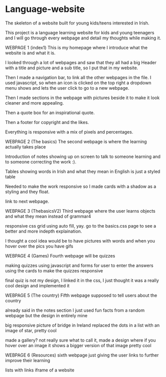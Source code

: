 # Language-website
The skeleton of a website built for young kids/teens interested in Irish.

This project is a language learning website for kids and young teenagers
and I will go through every webpage and detail my thoughts while making it.


WEBPAGE 1 (index1)
This is my homepage where I introduce what the website is and what it is.

I looked through a lot of webpages and saw that they all had a big Header
with a title and picture and a sub title, so I put that in my website.

Then I made a navigation bar, to link all the other webpages in the file.
I used javascript, so when an icon is clicked on the top right a dropdown
menu shows and lets the user click to go to a new webpage.

Then I made sections in the webpage with pictures beside it to make
it look cleaner and more appealing.

Then a quote box for an inspirational quote.

Then a footer for copyright and the likes.

Everything is responsive with a mix of pixels and percentages.




WEBPAGE 2 (The basics)
The second webpage is where the learning actually takes place

Introduction of notes showing up on screen to talk to someone learning
and to someone correcting the work :).

Tables showing words in Irish and what they mean in English is just a styled table

Needed to make the work responsive so I made cards with a shadow as a styling
and they float.

link to next webpage.




WEBPAGE 3 (ThebasicsV2)
Third webpage where the user learns objects and what they mean instead of grammar4

responsive css grid using auto fill, yay.
go to the basics.css page to see a better and more indepth explaination.

I thought a cool idea would be to have
pictures with words and when you hover over the pics you have gifs




WEBPAGE 4 (Games)
Fourth webpage will be quizzes

making quizzes using javascript and forms for user to enter the answers
using the cards to make the quizzes responsive

final quiz is not my design, I linked it in the css, I just thought it
was a really cool design and implemented it



WEBPAGE 5 (The country)
Fifth webpage supposed to tell users about the country

already said in the notes section I just used fun facts from a random webpage
but the design in entirely mine

big responsive picture of bridge in Ireland
replaced the dots in a list with an image of star, pretty cool

made a gallery? not really sure what to call it, made a design where
if you hover over an image it shows a bigger version of that image pretty cool




WEBPAGE 6 (Resources)
sixth webpage just giving the user links to further improve their learning

lists with links
iframe of a website

